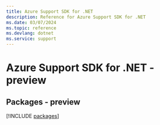 ```yaml
---
title: Azure Support SDK for .NET
description: Reference for Azure Support SDK for .NET
ms.date: 03/07/2024
ms.topic: reference
ms.devlang: dotnet
ms.service: support
---
```

# Azure Support SDK for .NET - preview
## Packages - preview
[!INCLUDE [packages](support-index.md)]